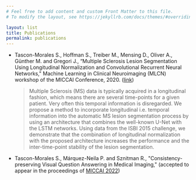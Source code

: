 ```yaml
---
# Feel free to add content and custom Front Matter to this file.
# To modify the layout, see https://jekyllrb.com/docs/themes/#overriding-theme-defaults

layout: list
title: Publications
permalink: publications
---
```


- Tascon-Morales S., Hoffman S., Treiber M., Mensing D., Oliver A., Günther M. and Gregori J., “Multiple Sclerosis Lesion Segmentation Using Longitudinal Normalization and Convolutional Recurrent Neural Networks," Machine Learning in Clinical Neuroimaging (MLCN) workshop of the MICCAI Conference, 2020. ([link](https://link.springer.com/chapter/10.1007/978-3-030-66843-3_15))
  > Multiple Sclerosis (MS) data is typically acquired in a longitudinal fashion, which means there are several time-points for a given patient. Very often this temporal information is disregarded. We propose a method to incorporate longitudinal i.e. temporal information into the automatic MS lesion segmentation process by using an architecture that combines the well-known U-Net with the LSTM networks. Using data from the ISBI 2015 challenge, we demonstrate that the combination of longitudinal normalization with the proposed architecture increases the performance and the inter-time-point stability of the lesion segmentation.

- Tascon-Morales S., Márquez-Neila P. and Sznitman R., "Consistency-preserving Visual Question Answering in Medical Imaging," (accepted to appear in the proceedings of [MICCAI 2022](https://conferences.miccai.org/2022/en/))
